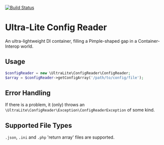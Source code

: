 [![Build Status](https://travis-ci.org/ultra-lite/container.svg?branch=master)](https://travis-ci.org/ultra-lite/container)

# Ultra-Lite Config Reader

An ultra-lightweight DI container, filling a Pimple-shaped gap in a Container-Interop world.

## Usage

```php
$configReader = new \UltraLite\ConfigReader\ConfigReader;
$array = $configReader->getConfigArray('/path/to/config/file');
```

## Error Handling

If there is a problem, it (only) throws an ```\UltraLite\ConfigReader\Exception\ConfigReaderException``` of some kind.

## Supported File Types

```.json```, ```.ini``` and ```.php``` 'return array' files are supported.
